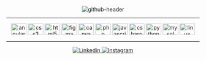 <p align="center">
 <img src="https://github.com/GabrielSoaresCeravolo/GabrielSoaresCeravolo/assets/132103393/f9a29f4a-7ba4-4845-ad4e-5ceca954e9e3" alt="github-header">
</p>

<hr>

<p align="center">
<img src="https://cdn.jsdelivr.net/gh/devicons/devicon/icons/angularjs/angularjs-original.svg" alt="angularjs" height="30" width="40" />
<img src="https://cdn.jsdelivr.net/gh/devicons/devicon/icons/css3/css3-original-wordmark.svg" alt="css3" height="30" width="40" /> 
<img src="https://cdn.jsdelivr.net/gh/devicons/devicon/icons/html5/html5-original-wordmark.svg" alt="html5" height="30" width="40" />
<img src="https://cdn.jsdelivr.net/gh/devicons/devicon/icons/figma/figma-original.svg" alt="figma" height="30" width="40" /> 
<img src="https://cdn.jsdelivr.net/gh/devicons/devicon/icons/canva/canva-original.svg" alt="canva" height="30" width="40" />
<img src="https://cdn.jsdelivr.net/gh/devicons/devicon/icons/php/php-original.svg" alt="php" height="30" width="40" />
<img src="https://cdn.jsdelivr.net/gh/devicons/devicon/icons/javascript/javascript-original.svg" alt="javascript" height="30" width="40" />
<img src="https://cdn.jsdelivr.net/gh/devicons/devicon/icons/csharp/csharp-original.svg" alt="csharp" height="30" width="40" />
<img src="https://cdn.jsdelivr.net/gh/devicons/devicon/icons/python/python-original.svg" alt="python" height="30" width="40" /> 
<img src="https://cdn.jsdelivr.net/gh/devicons/devicon/icons/mysql/mysql-original-wordmark.svg" alt="mysql" height="30" width="40" /> 
<img src="https://cdn.jsdelivr.net/gh/devicons/devicon/icons/linux/linux-original.svg" alt="linux" height="30" width="40" />
</p>

<hr>

  <p align="center">
    <a href="https://www.linkedin.com/in/gabriel-soares-ceravolo-29940a21a">
        <img src="https://img.shields.io/badge/linkedin-1a1b27?style=for-the-badge&logo=linkedin&logoColor=5ce0f2" alt="Linkedin">
    </a>
    <a href="https://www.instagram.com/gabriel.strider">
        <img src="https://img.shields.io/badge/Instagram-1a1b27?style=for-the-badge&logo=Instagram&logoColor=5ce0f2" alt="Instagram">
    </a>
  </p>
